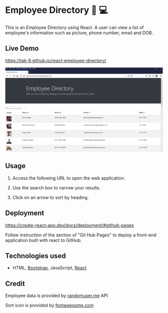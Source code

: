 # Employee Directory :bank: :computer: 
This is an Employee Directory using React. A user can view a list of employee's information such as picture, phone number, email and DOB.

## Live Demo
https://tak-9.github.io/react-employee-directory/

<img src="screencapture.png" width=850px> 


## Usage 
1. Access the following URL to open the web application.

2. Use the search box to narrow your results.

3. Click on an arrow to sort by heading.


## Deployment
https://create-react-app.dev/docs/deployment/#github-pages

Follow instruction of the section of "Git Hub Pages" to deploy a front-end application built with react to GitHub.


## Technologies used
* HTML, [Bootstrap](https://getbootstrap.com/), JavaScript, [React](https://reactjs.org/)

##  Credit 
Employee data is provided by [randomuser.me](https://randomuser.me/) API  

Sort icon is provided by [fontawesome.com](https://fontawesome.com/)

